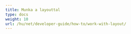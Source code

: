 ```yaml
---
title: Munka a layouttal
type: docs
weight: 10
url: /hu/net/developer-guide/how-to/work-with-layout/
---
```

